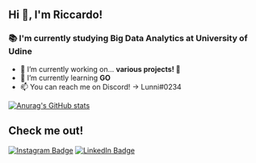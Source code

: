 ## Hi 👋, I'm Riccardo!

### 📚 I'm currently studying Big Data Analytics at University of Udine</h3>

- 🔭 I’m currently working on... **various projects! 🦊**
- 🌱 I’m currently learning **GO**
- 📫 You can reach me on Discord! → Lunni#0234

[![Anurag's GitHub stats](https://github-readme-stats.vercel.app/api?username=riccardolunardi&theme=synthwave)](https://github.com/anuraghazra/github-readme-stats)

## Check me out!

[![Instagram Badge](https://img.shields.io/badge/Instagram-E4405F?style=for-the-badge&logo=instagram&logoColor=white)](https://www.instagram.com/riccardo_lunni/)
[![LinkedIn Badge](https://img.shields.io/badge/LinkedIn-0077B5?style=for-the-badge&logo=linkedin&logoColor=white)](https://www.linkedin.com/in/riccardolunardi/)
